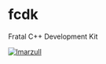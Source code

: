 # fcdk
Fratal C++ Development Kit

[![lmarzull](https://circleci.com/gh/lmarzull/fcdk/tree/devel.svg?style=svg)](https://circleci.com/gh/lmarzull/fcdk)



